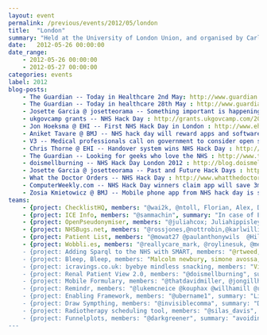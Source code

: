 ```yaml
---
layout: event
permalink: /previous/events/2012/05/london
title:  "London"
summary: "Held at the University of London Union, and organised by Carl Reynolds."
date:   2012-05-26 00:00:00
date_range:
    - 2012-05-26 00:00:00
    - 2012-05-27 00:00:00
categories: events
label: 2012
blog-posts:
    - The Guardian -- Today in Healthcare 2nd May: http://www.guardian.co.uk/global/2012/may/02/today-in-healthcare-2-may
    - The Guardian -- Today in healthcare 28th May : http://www.guardian.co.uk/healthcare-network/2012/may/28/today-in-healthcare-28-may
    - Josette Garcia @ josetteorama -- Something important is happening : http://www.josetteorama.com/nhs-hack-day-something-important-is-happening/
    - ukgovcamp grants -- NHS Hack Day : http://grants.ukgovcamp.com/2012/04/24/nhs-hack-day
    - Jon Hoeksma @ EHI -- First NHS Hack Day in London : http://www.ehi.co.uk/news/ehi/7752/first-nhs-hack-day-in-london
    - Aniket Tavare @ BMJ -- NHS hack day will reward apps and software tools that help patients and doctors : http://www.bmj.com/content/344/bmj.e3609?tab=citation
    - V3 -- Medical professionals call on government to consider open source software for NHS IT systems : http://www.v3.co.uk/v3-uk/news/2179177/medical-professionals-government-consider-source-software-nhs-systems
    - Chris Thorne @ EHI -- Handover system wins NHS Hack Day : http://www.ehi.co.uk/news/acute-care/7777/handover-system-wins-nhs-hack-day
    - The Guardian -- Looking for geeks who love the NHS : http://www.theguardian.com/healthcare-network/2012/jun/06/nhs-hack-day-apps-patient-hell
    - doismellburning -- NHS Hack Day London 2012 : http://blog.doismellburning.co.uk/2012/06/05/nhs-hack-day-london-2012
    - Josette Garcia @ josetteorama -- Past and Future Hack Days : http://www.josetteorama.com/hack-daysbarcamps/nhs-past-and-future-hack-days
    - What the Doctor Orders -- NHS Hack Day : http://www.whatthedoctororders.com/2012/05/26/nhs-hack-day-geeks-who-love-the-nhs/
    - ComputerWeekly.com -- NHS Hack Day winners claim app will save 3m : http://www.computerweekly.com/news/2240160016/NHS-Hack-Day-winners-claim-app-will-save-3m
    - Zosia Kmietowicz @ BMJ -- Mobile phone app from NHS hack day is set to transform handovers and task lists : http://www.bmj.com/content/345/bmj.e5162.full?rss=1
teams:
    - {project: ChecklistHQ, members: "@wai2k, @ntoll, Florian, Alex, Dan, Tony", summary: "Checklist curation for doctors", url: "http://checklisthq.com/"}
    - {project: ICE Info, members: "@sammachin", summary: "In case of Emergency Infomation", url:"NA"}
    - {project: OpenPseudonymiser, members: "@juliahcox; Juliahippisleycox@gmail.com", summary: "Open source utilities for inter-operable pseduonymisation of patient identifiable data at source in NHS clinical systems", url:"www.openpseudonymiser.org"}
    - {project: NHSBugs.net, members: "@rossjones,@nottrobin,@karlwilliams,@colinwren", summary: "Tracking and requesting fixes for bug in the NHS", url:"http://nhsbugs.net"}
    - {project: Patient List, members: "@mowat27 @paulanthonywils  @Hilakata @robdykedotcom @jongillham", summary: "Daily patient list creator", url:"http://patientlist.newcontext.co.uk/"}
    - {project: Wobbli.es, members: "@reallycare_mark, @roylinesuk, @meyouhana, @douglivingston, @jreeve0", summary: "Confront your spare tyre.  Daily.", url:http://wobbli.es"}
    - {project: Adding Sparql to the NHS with SMART, members: "@rtweed, @rcw1969, @interstar, @crimble24", summary: "Smart app demo using HES dataset", url:"Http://smart2.vistaewd.net/vista/hackday/demo.ewd"}
    - {project: Bleep, Bleep, members: "Malcolm newbury, simone avossa, sean radford, joe *apple, tony knowles, francis wong, greg hall", summary: "disruptive software as service mobile contact solution for clinicians", url:"http://guildfoss.com/pg/blog/read/162/bleep-bleep"}
    - {project: icravings.co.uk: byebye mindless snacking, members: "Vicky Cullen, Anne Hsu, Tom O'Brien, Ian Guy, Bruno Cepollina, Adam Towler", summary: "Solving obesity by tracking and rewarding self-control and healthy eating habits", url:"www.icravings.co.uk"}
    - {project: Renal Patient View 2.0, members: "@doismellburning", summary: "Renal patient view-patients as partners in their care", url:"http://nhshackday.doismellburning.co.uk:8080/patientview/"}
    - {project: Mobile Formulary, members: "@thatdavidmiller, @jongillham, @vgul, @tomtaylor", summary: "Get current prescribing data on your mobile phone", url:"http://formulary.herokuapp.com"}
    - {project: Remindr, members: "@lukemcneice @kouphax @willhamill @ruairiq @lukaszbudnik @kylethompson86", summary: "A service for sending scheduled reminder messages about medication schemes, repeat prescriptions and appointments to patients via SMS. ", url:"http://remindr-nhshackday.herokuapp.com"}
    - {project: Enabling Framework, members: "@ubername1", summary: "Liberating Utility through Nurturing Collaborative Habits", url:"NA"}
    - {project: Draw Sympthing, members: "@invisiblecomma", summary: "Draw Something for diseases", url:"http://alf.hubmed.org/2012/05/draw-sympthing/"}
    - {project: Radiotherapy scheduling tool, members: "@silas_davis", summary: "Efficiently schedules resources to provide radiotherapy care", url:"https://bitbucket.org/martinspeleo/patienttasklist"}
    - {project: Funnelplots, members: "@darkgreener", summary: "avoiding league tables for public health data", url:"NA"}
---
```

